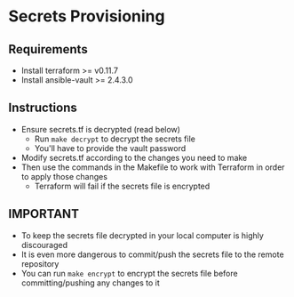 # Secrets Provisioning

## Requirements
- Install terraform >= v0.11.7
- Install ansible-vault >= 2.4.3.0

## Instructions
- Ensure secrets.tf is decrypted (read below)
    - Run `make decrypt` to decrypt the secrets file
    - You'll have to provide the vault password
- Modify secrets.tf according to the changes you need to make
- Then use the commands in the Makefile to work with Terraform in order to apply those changes
    - Terraform will fail if the secrets file is encrypted

## IMPORTANT
- To keep the secrets file decrypted in your local computer is highly discouraged
- It is even more dangerous to commit/push the secrets file to the remote repository
- You can run `make encrypt` to encrypt the secrets file before committing/pushing any changes to it
